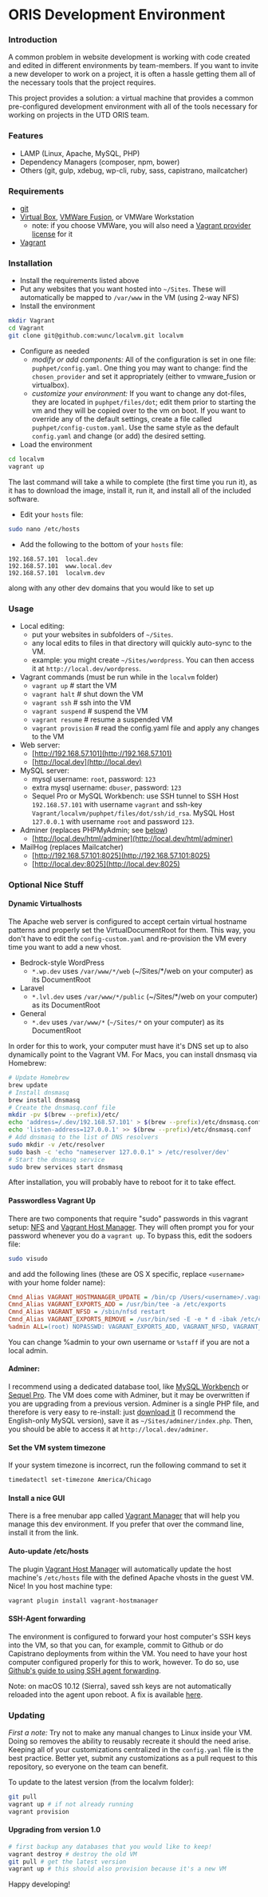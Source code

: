 # ORIS Development Environment

### Introduction

A common problem in website development is working with code created and edited in different environments by team-members. If you want to invite a new developer to work on a project, it is often a hassle getting them all of the necessary tools that the project requires.

This project provides a solution: a virtual machine that provides a common pre-configured development environment with all of the tools necessary for working on projects in the UTD ORIS team.

### Features

- LAMP (Linux, Apache, MySQL, PHP)
- Dependency Managers (composer, npm, bower)
- Others (git, gulp, xdebug, wp-cli, ruby, sass, capistrano, mailcatcher)

### Requirements

- [git](http://git-scm.com/)
- [Virtual Box](https://www.virtualbox.org/), [VMWare Fusion](http://www.vmware.com/products/fusion), or VMWare Workstation
	- note: if you choose VMWare, you will also need a [Vagrant provider license](https://www.vagrantup.com/vmware) for it
- [Vagrant](https://www.vagrantup.com/)

### Installation

- Install the requirements listed above
- Put any websites that you want hosted into `~/Sites`. These will automatically be mapped to `/var/www` in the VM (using 2-way NFS)
- Install the environment

```bash
mkdir Vagrant
cd Vagrant
git clone git@github.com:wunc/localvm.git localvm
```

- Configure as needed
	- *modify or add components:* All of the configuration is set in one file: `puphpet/config.yaml`. One thing you may want to change: find the `chosen_provider` and set it appropriately (either to vmware_fusion or virtualbox).
	- *customize your environment:* If you want to change any dot-files, they are located in `puphpet/files/dot`; edit them prior to starting the vm and they will be copied over to the vm on boot. If you want to override any of the default settings, create a file called `puphpet/config-custom.yaml`. Use the same style as the default `config.yaml` and change (or add) the desired setting.
- Load the environment

```bash
cd localvm
vagrant up
```

The last command will take a while to complete (the first time you run it), as it has to download the image, install it, run it, and install all of the included software.

- Edit your `hosts` file:

```bash
sudo nano /etc/hosts
```

- Add the following to the bottom of your `hosts` file:

```
192.168.57.101	local.dev
192.168.57.101  www.local.dev
192.168.57.101  localvm.dev
```

along with any other dev domains that you would like to set up

### Usage

- Local editing:
	- put your websites in subfolders of `~/Sites`.
	- any local edits to files in that directory will quickly auto-sync to the VM.
	- example: you might create `~/Sites/wordpress`. You can then access it at `http://local.dev/wordpress`.
- Vagrant commands (must be run while in the `localvm` folder)
	- `vagrant up` # start the VM
	- `vagrant halt` # shut down the VM
	- `vagrant ssh` # ssh into the VM
	- `vagrant suspend` # suspend the VM
	- `vagrant resume` # resume a suspended VM
	- `vagrant provision` # read the config.yaml file and apply any changes to the VM
- Web server:
	- [http://192.168.57.101](http://192.168.57.101)
	- [http://local.dev](http://local.dev)
- MySQL server:
	- mysql username: `root`, password: `123`
	- extra mysql username: `dbuser`, password: `123`
	- Sequel Pro or MySQL Workbench: use SSH tunnel to SSH Host `192.168.57.101` with username `vagrant` and ssh-key `Vagrant/localvm/puphpet/files/dot/ssh/id_rsa`. MySQL Host `127.0.0.1` with username `root` and password `123`. 
- Adminer (replaces PHPMyAdmin; see [below](#adminer))
	- [http://local.dev/html/adminer](http://local.dev/html/adminer)
- MailHog (replaces Mailcatcher)
	- [http://192.168.57.101:8025](http://192.168.57.101:8025)
	- [http://local.dev:8025](http://local.dev:8025)

### Optional Nice Stuff

#### Dynamic Virtualhosts

The Apache web server is configured to accept certain virtual hostname patterns and properly set the VirtualDocumentRoot for them. This way, you don't have to edit the `config-custom.yaml` and re-provision the VM every time you want to add a new vhost.

- Bedrock-style WordPress
	- `*.wp.dev` uses `/var/www/*/web` (~/Sites/*/web on your computer) as its DocumentRoot
- Laravel
	- `*.lvl.dev` uses `/var/www/*/public` (~/Sites/*/web on your computer) as its DocumentRoot
- General
	- `*.dev` uses `/var/www/*` (`~/Sites/*` on your computer) as its DocumentRoot

In order for this to work, your computer must have it's DNS set up to also dynamically point to the Vagrant VM. For Macs, you can install dnsmasq via Homebrew:

```bash
# Update Homebrew
brew update
# Install dnsmasq
brew install dnsmasq
# Create the dnsmasq.conf file
mkdir -pv $(brew --prefix)/etc/
echo 'address=/.dev/192.168.57.101' > $(brew --prefix)/etc/dnsmasq.conf
echo 'listen-address=127.0.0.1' >> $(brew --prefix)/etc/dnsmasq.conf
# Add dnsmasq to the list of DNS resolvers
sudo mkdir -v /etc/resolver
sudo bash -c 'echo "nameserver 127.0.0.1" > /etc/resolver/dev'
# Start the dnsmasq service
sudo brew services start dnsmasq
```

After installation, you will probably have to reboot for it to take effect.

#### Passwordless Vagrant Up

There are two components that require "sudo" passwords in this vagrant setup: [NFS](https://www.vagrantup.com/docs/synced-folders/nfs.html) and [Vagrant Host Manager](https://github.com/devopsgroup-io/vagrant-hostmanager). They will often prompt you for your password whenever you do a `vagrant up`. To bypass this, edit the sodoers file:

```bash
sudo visudo
```

and add the following lines (these are OS X specific, replace `<username>` with your home folder name):

```ini
Cmnd_Alias VAGRANT_HOSTMANAGER_UPDATE = /bin/cp /Users/<username>/.vagrant.d/tmp/hosts.local /etc/hosts
Cmnd_Alias VAGRANT_EXPORTS_ADD = /usr/bin/tee -a /etc/exports
Cmnd_Alias VAGRANT_NFSD = /sbin/nfsd restart
Cmnd_Alias VAGRANT_EXPORTS_REMOVE = /usr/bin/sed -E -e * d -ibak /etc/exports
%admin ALL=(root) NOPASSWD: VAGRANT_EXPORTS_ADD, VAGRANT_NFSD, VAGRANT_EXPORTS_REMOVE, VAGRANT_HOSTMANAGER_UPDATE
```

You can change %admin to your own username or `%staff` if you are not a local admin.

#### Adminer:

I recommend using a dedicated database tool, like [MySQL Workbench](http://www.mysql.com/products/workbench/) or [Sequel Pro](https://www.sequelpro.com/). The VM does come with Adminer, but it may be overwritten if you are upgrading from a previous version. Adminer is a single PHP file, and therefore is very easy to re-install: just [download it](https://www.adminer.org/) (I recommend the English-only MySQL version), save it as `~/Sites/adminer/index.php`. Then, you should be able to access it at `http://local.dev/adminer`.

#### Set the VM system timezone

If your system timezone is incorrect, run the following command to set it

```bash
timedatectl set-timezone America/Chicago
```

#### Install a nice GUI

There is a free menubar app called [Vagrant Manager](http://vagrantmanager.com/) that will help you manage this dev environment. If you prefer that over the command line, install it from the link.

#### Auto-update /etc/hosts

The plugin [Vagrant Host Manager](https://github.com/smdahlen/vagrant-hostmanager) will automatically update the host machine's `/etc/hosts` file with the defined Apache vhosts in the guest VM. Nice! In you host machine type:

```bash
vagrant plugin install vagrant-hostmanager
```

#### SSH-Agent forwarding

The environment is configured to forward your host computer's SSH keys into the VM, so that you can, for example, commit to Github or do Capistrano deployments from within the VM. You need to have your host computer configured properly for this to work, however.  To do so, use [Github's guide to using SSH agent forwarding](https://developer.github.com/guides/using-ssh-agent-forwarding/).

Note: on macOS 10.12 (Sierra), saved ssh keys are not automatically reloaded into the agent upon reboot. A fix is available [here](https://github.com/jirsbek/SSH-keys-in-macOS-Sierra-keychain).

### Updating

*First a note:* Try not to make any manual changes to Linux inside your VM. Doing so removes the ability to reusably recreate it should the need arise. Keeping all of your customizations centralized in the `config.yaml` file is the best practice. Better yet, submit any customizations as a pull request to this repository, so everyone on the team can benefit.

To update to the latest version (from the localvm folder):

```bash
git pull
vagrant up # if not already running
vagrant provision
```

#### Upgrading from version 1.0

```bash
# first backup any databases that you would like to keep!
vagrant destroy # destroy the old VM
git pull # get the latest version
vagrant up # this should also provision because it's a new VM
```

Happy developing!

